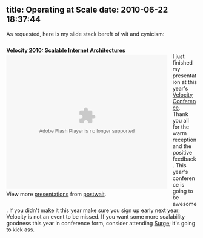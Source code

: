 title: Operating at Scale
date: 2010-06-22 18:37:44
---

<div><p>As requested, here is my slide stack bereft of wit and cynicism:</p>

<div style="float:left; margin: 0em 1em 1em 0em; width:425px" id="__ss_4577045"><strong style="display:block;margin:12px 0 4px"><a href="http://www.slideshare.net/postwait/velocity-2010-scalable-internet-architectures" title="Velocity 2010: Scalable Internet Architectures">Velocity 2010: Scalable Internet Architectures</a></strong><object id="__sse4577045" width="425" height="355"><param name="movie" value="http://static.slidesharecdn.com/swf/ssplayer2.swf?doc=sia2010-100622132939-phpapp02&stripped_title=velocity-2010-scalable-internet-architectures" /><param name="allowFullScreen" value="true"/><param name="allowScriptAccess" value="always"/><embed name="__sse4577045" src="http://static.slidesharecdn.com/swf/ssplayer2.swf?doc=sia2010-100622132939-phpapp02&stripped_title=velocity-2010-scalable-internet-architectures" type="application/x-shockwave-flash" allowscriptaccess="always" allowfullscreen="true" width="425" height="355"></embed></object><div style="padding:5px 0 12px">View more <a href="http://www.slideshare.net/">presentations</a> from <a href="http://www.slideshare.net/postwait">postwait</a>.</div></div>

<p style="margin-top: 3em">I just finished my presentation at this year's <a href="http://en.oreilly.com/velocity2010">Velocity Conference</a>.  Thank you all for the warm reception and the positive feedback.  This year's conference is going to be awesome.  If you didn't make it this year make sure you sign up early next year; Velocity is not an event to be missed.  If you want some more scalability goodness this year in conference form, consider attending <a href="http://omniti.com/surge/2010">Surge</a>; it's going to kick ass.</p>

<br style="clear:left;"/>
</div>
